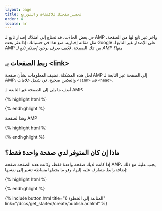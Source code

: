 ```yaml
---
layout: page
title: تحضير صفحتك للاكتشاف والتوزيع
order: 4
locale: ar
---
```


في بعض الحالات، قد تحتاج إلى امتلاك إصدار تابع لـ AMP وآخر غير تابع لها من الصفحة، مثل مقالة إخبارية. ضع هذا في حسبانك: إذا عثر بحث Google على الإصدار غير التابع لـ AMP من تلك الصفحة، *فكيف يعرف بوجود إصدار تابع لـ AMP منها*؟

## ربط الصفحات بـ &lt;link>

لحل هذه المشكلة، نضيف المعلومات بشأن صفحة AMP إلى الصفحة غير التابعة لـ AMP، والعكس صحيح، في شكل علامات `<link>` في `<head>`.

أضف ما يلي إلى الصفحة غير التابعة لـ AMP:

{% highlight html %}
<link rel="amphtml" href="https://www.example.com/url/to/amp/document.html">
{% endhighlight %}

وهذا لصفحة AMP

{% highlight html %}
<link rel="canonical" href="https://www.example.com/url/to/full/document.html">
{% endhighlight %}

## ماذا إن كان المتوفر لدي صفحة واحدة فقط؟

إذا كانت لديك صفحة واحدة فقط، وكانت هذه الصفحة صفحة AMP، يجب عليك مع ذلك إضافة رابط متعارف عليه إليها، وهو ما يجعلها ببساطة تشير إلى نفسها:

{% highlight html %}
<link rel="canonical" href="https://www.example.com/url/to/amp/document.html">
{% endhighlight %}

{% include button.html title="المتابعة إلى الخطوة 6" link="/docs/get_started/create/publish.ar.html" %}
